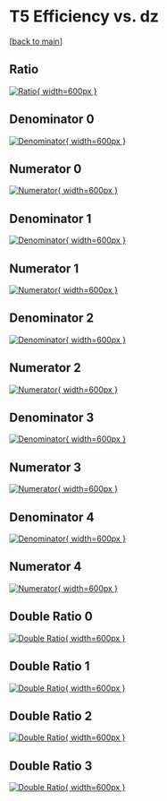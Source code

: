 # T5 Efficiency vs. dz

[[back to main](./)]



## Ratio

[![Ratio](../mtv/var/T5_vtr_321_0_eff_dz.png){ width=600px }](../mtv/var/T5_vtr_321_0_eff_dz.pdf)

## Denominator 0

[![Denominator](../mtv/den/T5_vtr_321_0_eff_dz_den0.png){ width=600px }](../mtv/den/T5_vtr_321_0_eff_dz_den0.pdf)

## Numerator 0

[![Numerator](../mtv/num/T5_vtr_321_0_eff_dz_num0.png){ width=600px }](../mtv/num/T5_vtr_321_0_eff_dz_num0.pdf)

## Denominator 1

[![Denominator](../mtv/den/T5_vtr_321_0_eff_dz_den1.png){ width=600px }](../mtv/den/T5_vtr_321_0_eff_dz_den1.pdf)

## Numerator 1

[![Numerator](../mtv/num/T5_vtr_321_0_eff_dz_num1.png){ width=600px }](../mtv/num/T5_vtr_321_0_eff_dz_num1.pdf)

## Denominator 2

[![Denominator](../mtv/den/T5_vtr_321_0_eff_dz_den2.png){ width=600px }](../mtv/den/T5_vtr_321_0_eff_dz_den2.pdf)

## Numerator 2

[![Numerator](../mtv/num/T5_vtr_321_0_eff_dz_num2.png){ width=600px }](../mtv/num/T5_vtr_321_0_eff_dz_num2.pdf)

## Denominator 3

[![Denominator](../mtv/den/T5_vtr_321_0_eff_dz_den3.png){ width=600px }](../mtv/den/T5_vtr_321_0_eff_dz_den3.pdf)

## Numerator 3

[![Numerator](../mtv/num/T5_vtr_321_0_eff_dz_num3.png){ width=600px }](../mtv/num/T5_vtr_321_0_eff_dz_num3.pdf)

## Denominator 4

[![Denominator](../mtv/den/T5_vtr_321_0_eff_dz_den4.png){ width=600px }](../mtv/den/T5_vtr_321_0_eff_dz_den4.pdf)

## Numerator 4

[![Numerator](../mtv/num/T5_vtr_321_0_eff_dz_num4.png){ width=600px }](../mtv/num/T5_vtr_321_0_eff_dz_num4.pdf)

## Double Ratio 0

[![Double Ratio](../mtv/ratio/T5_vtr_321_0_eff_dz_ratio0.png){ width=600px }](../mtv/ratio/T5_vtr_321_0_eff_dz_ratio0.pdf)

## Double Ratio 1

[![Double Ratio](../mtv/ratio/T5_vtr_321_0_eff_dz_ratio1.png){ width=600px }](../mtv/ratio/T5_vtr_321_0_eff_dz_ratio1.pdf)

## Double Ratio 2

[![Double Ratio](../mtv/ratio/T5_vtr_321_0_eff_dz_ratio2.png){ width=600px }](../mtv/ratio/T5_vtr_321_0_eff_dz_ratio2.pdf)

## Double Ratio 3

[![Double Ratio](../mtv/ratio/T5_vtr_321_0_eff_dz_ratio3.png){ width=600px }](../mtv/ratio/T5_vtr_321_0_eff_dz_ratio3.pdf)

